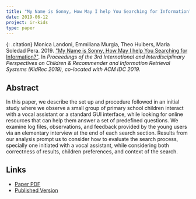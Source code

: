 ```yaml
---
title: "My Name is Sonny, How May I help You Searching for Information?"
date: 2019-06-12
project: ir-kids
type: paper
---
```


{: .citation}
Monica Landoni, Emmiliana Murgia, Theo Huibers, Maria Soledad Pera. 2019. ["My Name is Sonny, How May I help You Searching for Information?"](#). In <cite> Proceedings of the 3rd International and Interdisciplinary Perspectives on Children & Recommender and Information Retrieval Systems (KidRec 2019), co-located with ACM IDC 2019</cite>.


## Abstract

In this paper, we describe the set up and procedure followed in an initial study where we observe a small group of primary school children interact with a vocal assistant or a standard GUI interface, while looking for online resources that can help them answer a set of predefined questions. We examine log files, observations, and feedback provided by the young users via an elementary interview at the end of each search section. Results from our analysis prompt us to consider how to evaluate the search process, specially one initiated with a vocal assistant, while considering both correctness of results, children preferences, and context of the search.

## Links

* [Paper PDF](https://kidrec.github.io/papers/KidRec_2019_paper_3.pdf)
* [Published Version](https://kidrec.github.io/)

